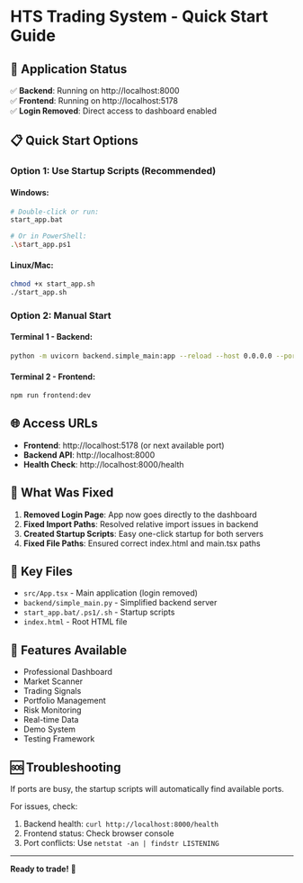 # HTS Trading System - Quick Start Guide

## 🚀 Application Status
✅ **Backend**: Running on http://localhost:8000  
✅ **Frontend**: Running on http://localhost:5178  
✅ **Login Removed**: Direct access to dashboard enabled

## 📋 Quick Start Options

### Option 1: Use Startup Scripts (Recommended)

#### Windows:
```bash
# Double-click or run:
start_app.bat

# Or in PowerShell:
.\start_app.ps1
```

#### Linux/Mac:
```bash
chmod +x start_app.sh
./start_app.sh
```

### Option 2: Manual Start

#### Terminal 1 - Backend:
```bash
python -m uvicorn backend.simple_main:app --reload --host 0.0.0.0 --port 8000
```

#### Terminal 2 - Frontend:
```bash
npm run frontend:dev
```

## 🌐 Access URLs
- **Frontend**: http://localhost:5178 (or next available port)
- **Backend API**: http://localhost:8000
- **Health Check**: http://localhost:8000/health

## 🔧 What Was Fixed
1. **Removed Login Page**: App now goes directly to the dashboard
2. **Fixed Import Paths**: Resolved relative import issues in backend
3. **Created Startup Scripts**: Easy one-click startup for both servers
4. **Fixed File Paths**: Ensured correct index.html and main.tsx paths

## 📁 Key Files
- `src/App.tsx` - Main application (login removed)
- `backend/simple_main.py` - Simplified backend server
- `start_app.bat/.ps1/.sh` - Startup scripts
- `index.html` - Root HTML file

## 🎯 Features Available
- Professional Dashboard
- Market Scanner
- Trading Signals
- Portfolio Management
- Risk Monitoring
- Real-time Data
- Demo System
- Testing Framework

## 🆘 Troubleshooting
If ports are busy, the startup scripts will automatically find available ports.

For issues, check:
1. Backend health: `curl http://localhost:8000/health`
2. Frontend status: Check browser console
3. Port conflicts: Use `netstat -an | findstr LISTENING`

---
**Ready to trade!** 🎉
